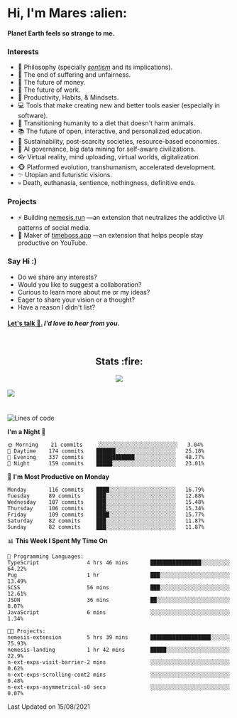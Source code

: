 <h1>Hi, I'm Mares :alien:</h1>

#### Planet Earth feels so strange to me.

### **Interests**

- 🌊 Philosophy (specially [_sentism_][sentismmedium] and its implications).
- 🎯 The end of suffering and unfairness.
- 💸 The future of money.
- 💼 The future of work.
- 🧠 Productivity, Habits, & Mindsets.
- 💻 Tools that make creating new and better tools easier (especially in software).
- 🥗 Transitioning humanity to a diet that doesn't harm animals.
- 📚 The future of open, interactive, and personalized education.
- 🌱 Sustainability, post-scarcity societies, resource-based economies.
- 🤖 AI governance, big data mining for self-aware civilizations.
- 👓 Virtual reality, mind uploading, virtual worlds, digitalization.
- 🐵 Platformed evolution, transhumanism, accelerated development.
- ✨ Utopian and futuristic visions.
- 💀 Death, euthanasia, sentience, nothingness, definitive ends.


### **Projects**

- ⚡ Building [nemesis.run](https://nemesis.run) —an extension that neutralizes the addictive UI patterns of social media.
- 💎 Maker of [timeboss.app](https://timeboss.app) —an extension that helps people stay productive on YouTube.


### **Say Hi :)**

- Do we share any interests?
- Would you like to suggest a collaboration?
- Curious to learn more about me or my ideas?
- Eager to share your vision or a thought?
- Have a reason I didn't list?

#### [Let's talk :wave:.](mailto:mareszhar@gmail.com) _I'd love to hear from you_.

[sentismmedium]: https://medium.com/@mareszhar/born-a-prisoner-a-reflection-about-life-its-struggles-and-a-plan-to-escape-d8566ce9b026

<br>

<h2 align="center">Stats :fire:</h2>

<div align="center">
  <img src="https://github-readme-streak-stats.herokuapp.com?user=mareszhar&theme=black-ice&hide_border=true&stroke=FFFFFF15&ring=DF8FFE&fire=DF8FFE&currStreakLabel=DF8FFE&background=1A232A&currStreakNum=86FFAB">
</div>

<!-- Add or remove this: &dates=B1AAB3FF at the end of the streak stats URL if they get bugged and aren't updating -->

<br>

<img src="https://activity-graph.herokuapp.com/graph?username=mareszhar&theme=nord&bg_color=00000000&color=979797&line=DF8FFE&point=00000000&area=true&hide_border=true">

<br>

<h1></h1>

<!--START_SECTION:waka-->
![Lines of code](https://img.shields.io/badge/From%20Hello%20World%20I%27ve%20Written-102467%20lines%20of%20code-blue)

**I'm a Night 🦉** 

```text
🌞 Morning    21 commits     ░░░░░░░░░░░░░░░░░░░░░░░░░   3.04% 
🌆 Daytime    174 commits    ██████░░░░░░░░░░░░░░░░░░░   25.18% 
🌃 Evening    337 commits    ████████████░░░░░░░░░░░░░   48.77% 
🌙 Night      159 commits    █████░░░░░░░░░░░░░░░░░░░░   23.01%

```
📅 **I'm Most Productive on Monday** 

```text
Monday       116 commits    ████░░░░░░░░░░░░░░░░░░░░░   16.79% 
Tuesday      89 commits     ███░░░░░░░░░░░░░░░░░░░░░░   12.88% 
Wednesday    107 commits    ███░░░░░░░░░░░░░░░░░░░░░░   15.48% 
Thursday     106 commits    ███░░░░░░░░░░░░░░░░░░░░░░   15.34% 
Friday       109 commits    ████░░░░░░░░░░░░░░░░░░░░░   15.77% 
Saturday     82 commits     ███░░░░░░░░░░░░░░░░░░░░░░   11.87% 
Sunday       82 commits     ███░░░░░░░░░░░░░░░░░░░░░░   11.87%

```


📊 **This Week I Spent My Time On** 

```text
💬 Programming Languages: 
TypeScript               4 hrs 46 mins       ████████████████░░░░░░░░░   64.22% 
Pug                      1 hr                ███░░░░░░░░░░░░░░░░░░░░░░   13.49% 
SCSS                     56 mins             ███░░░░░░░░░░░░░░░░░░░░░░   12.61% 
JSON                     36 mins             ██░░░░░░░░░░░░░░░░░░░░░░░   8.07% 
JavaScript               6 mins              ░░░░░░░░░░░░░░░░░░░░░░░░░   1.34%

🐱‍💻 Projects: 
nemesis-extension        5 hrs 39 mins       ███████████████████░░░░░░   75.93% 
nemesis-landing          1 hr 42 mins        █████░░░░░░░░░░░░░░░░░░░░   22.9% 
n-ext-exps-visit-barrier-2 mins              ░░░░░░░░░░░░░░░░░░░░░░░░░   0.62% 
n-ext-exps-scrolling-cont2 mins              ░░░░░░░░░░░░░░░░░░░░░░░░░   0.48% 
n-ext-exps-asymmetrical-s0 secs              ░░░░░░░░░░░░░░░░░░░░░░░░░   0.07%

```


 Last Updated on 15/08/2021
<!--END_SECTION:waka-->

